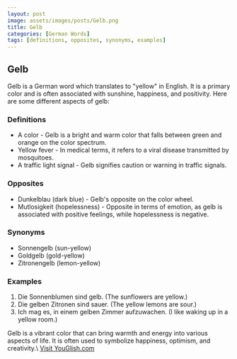 ```yaml
---
layout: post
image: assets/images/posts/Gelb.png
title: Gelb
categories: [German Words]
tags: [definitions, opposites, synonyms, examples]
---
```


## Gelb

Gelb is a German word which translates to "yellow" in English. It is a primary color and is often associated with sunshine, happiness, and positivity. Here are some different aspects of gelb:

### Definitions
- A color - Gelb is a bright and warm color that falls between green and orange on the color spectrum.
- Yellow fever - In medical terms, it refers to a viral disease transmitted by mosquitoes.
- A traffic light signal - Gelb signifies caution or warning in traffic signals.

### Opposites
- Dunkelblau (dark blue) - Gelb's opposite on the color wheel.
- Mutlosigkeit (hopelessness) - Opposite in terms of emotion, as gelb is associated with positive feelings, while hopelessness is negative.

### Synonyms
- Sonnengelb (sun-yellow)
- Goldgelb (gold-yellow)
- Zitronengelb (lemon-yellow)

### Examples
1. Die Sonnenblumen sind gelb. (The sunflowers are yellow.)
2. Die gelben Zitronen sind sauer. (The yellow lemons are sour.)
3. Ich mag es, in einem gelben Zimmer aufzuwachen. (I like waking up in a yellow room.)

Gelb is a vibrant color that can bring warmth and energy into various aspects of life. It is often used to symbolize happiness, optimism, and creativity.\ <a id="yg-widget-0" class="youglish-widget" data-query="Gelb" data-lang="german" data-components="8412" data-auto-start="0" data-bkg-color="theme_light" data-title="How%20to%20pronounce%20Gelb%20in%20German"  rel="nofollow" href="https://youglish.com">Visit YouGlish.com</a><script async src="https://youglish.com/public/emb/widget.js" charset="utf-8"></script>